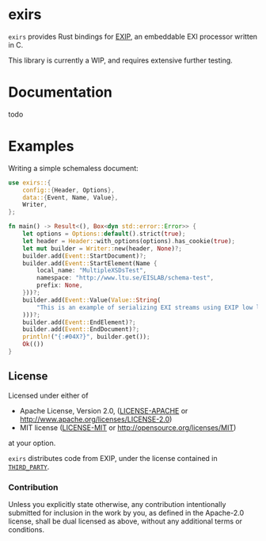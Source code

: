 # exirs

`exirs` provides Rust bindings for [EXIP](https://sourceforge.net/projects/exip/), an embeddable EXI processor written in C.

This library is currently a WIP, and requires extensive further testing.

# Documentation
todo

# Examples
Writing a simple schemaless document:
```rust
use exirs::{
    config::{Header, Options},
    data::{Event, Name, Value},
    Writer,
};

fn main() -> Result<(), Box<dyn std::error::Error>> {
    let options = Options::default().strict(true);
    let header = Header::with_options(options).has_cookie(true);
    let mut builder = Writer::new(header, None)?;
    builder.add(Event::StartDocument)?;
    builder.add(Event::StartElement(Name {
        local_name: "MultipleXSDsTest",
        namespace: "http://www.ltu.se/EISLAB/schema-test",
        prefix: None,
    }))?;
    builder.add(Event::Value(Value::String(
        "This is an example of serializing EXI streams using EXIP low level API",
    )))?;
    builder.add(Event::EndElement)?;
    builder.add(Event::EndDocument)?;
    println!("{:#04X?}", builder.get());
    Ok(())
}
```


## License

Licensed under either of

 * Apache License, Version 2.0, ([LICENSE-APACHE](LICENSE-APACHE) or http://www.apache.org/licenses/LICENSE-2.0)
 * MIT license ([LICENSE-MIT](LICENSE-MIT) or http://opensource.org/licenses/MIT)

at your option.

`exirs` distributes code from EXIP, under the license contained in [`THIRD_PARTY`](THIRD_PARTY).

### Contribution

Unless you explicitly state otherwise, any contribution intentionally
submitted for inclusion in the work by you, as defined in the Apache-2.0
license, shall be dual licensed as above, without any additional terms
or conditions.